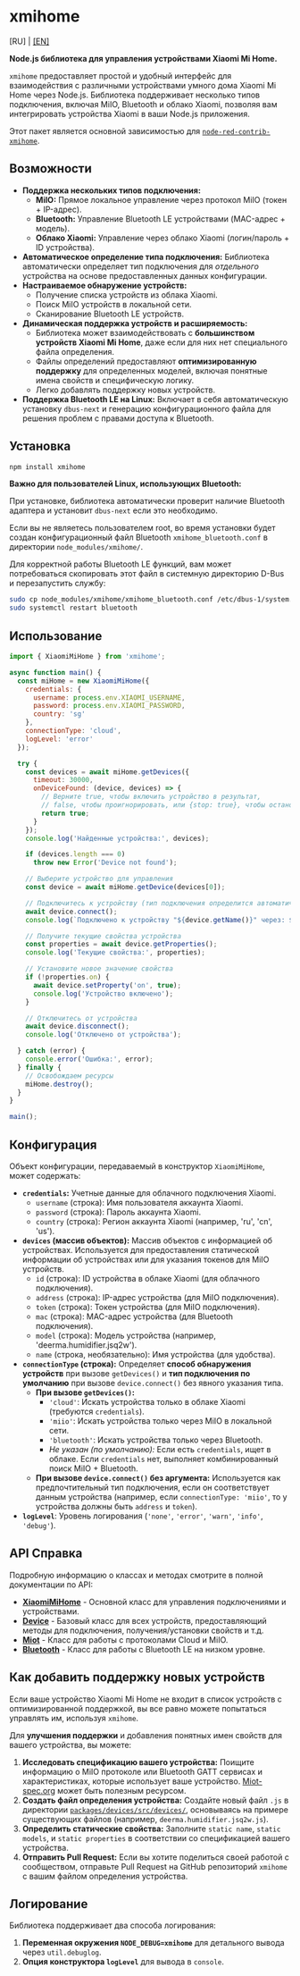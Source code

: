 # xmihome

[RU] | [[EN]](../../README.md)

**Node.js библиотека для управления устройствами Xiaomi Mi Home.**

`xmihome` предоставляет простой и удобный интерфейс для взаимодействия с
различными устройствами умного дома Xiaomi Mi Home через Node.js.
Библиотека поддерживает несколько типов подключения, включая MiIO,
Bluetooth и облако Xiaomi, позволяя вам интегрировать
устройства Xiaomi в ваши Node.js приложения.

Этот пакет является основной зависимостью для [`node-red-contrib-xmihome`](https://www.npmjs.com/package/node-red-contrib-xmihome).

## Возможности

* **Поддержка нескольких типов подключения:**
  * **MiIO:** Прямое локальное управление через протокол MiIO (токен + IP-адрес).
  * **Bluetooth:** Управление Bluetooth LE устройствами (MAC-адрес + модель).
  * **Облако Xiaomi:** Управление через облако Xiaomi (логин/пароль + ID устройства).
* **Автоматическое определение типа подключения:** Библиотека автоматически
определяет тип подключения для *отдельного* устройства на основе предоставленных
данных конфигурации.
* **Настраиваемое обнаружение устройств:**
  * Получение списка устройств из облака Xiaomi.
  * Поиск MiIO устройств в локальной сети.
  * Сканирование Bluetooth LE устройств.
* **Динамическая поддержка устройств и расширяемость:**
  * Библиотека может взаимодействовать с **большинством устройств Xiaomi Mi Home**,
  даже если для них нет специального файла определения.
  * Файлы определений предоставляют **оптимизированную поддержку** для определенных
  моделей, включая понятные имена свойств и специфическую логику.
  * Легко добавлять поддержку новых устройств.
* **Поддержка Bluetooth LE на Linux:** Включает в себя автоматическую установку
`dbus-next` и генерацию конфигурационного файла для решения проблем с правами
доступа к Bluetooth.

## Установка

```bash
npm install xmihome
```

**Важно для пользователей Linux, использующих Bluetooth:**

При установке, библиотека автоматически проверит наличие Bluetooth адаптера и
установит `dbus-next` если это необходимо.

Если вы не являетесь пользователем root,  во время установки будет создан
конфигурационный файл Bluetooth `xmihome_bluetooth.conf` в директории
`node_modules/xmihome/`.

Для корректной работы Bluetooth LE функций, вам может потребоваться скопировать
этот файл в системную директорию D-Bus и перезапустить службу:

```bash
sudo cp node_modules/xmihome/xmihome_bluetooth.conf /etc/dbus-1/system.d/
sudo systemctl restart bluetooth
```

## Использование

```javascript
import { XiaomiMiHome } from 'xmihome';

async function main() {
  const miHome = new XiaomiMiHome({
    credentials: {
      username: process.env.XIAOMI_USERNAME,
      password: process.env.XIAOMI_PASSWORD,
      country: 'sg'
    },
    connectionType: 'cloud',
    logLevel: 'error'
  });

  try {
    const devices = await miHome.getDevices({
      timeout: 30000,
      onDeviceFound: (device, devices) => {
        // Верните true, чтобы включить устройство в результат,
        // false, чтобы проигнорировать, или {stop: true}, чтобы остановить поиск.
        return true;
      }
    });
    console.log('Найденные устройства:', devices);

    if (devices.length === 0)
      throw new Error('Device not found');

    // Выберите устройство для управления
    const device = await miHome.getDevice(devices[0]);

    // Подключитесь к устройству (тип подключения определится автоматически)
    await device.connect();
    console.log(`Подключено к устройству "${device.getName()}" через: ${device.connectionType}`);

    // Получите текущие свойства устройства
    const properties = await device.getProperties();
    console.log('Текущие свойства:', properties);

    // Установите новое значение свойства
    if (!properties.on) {
      await device.setProperty('on', true);
      console.log('Устройство включено');
    }

    // Отключитесь от устройства
    await device.disconnect();
    console.log('Отключено от устройства');

  } catch (error) {
    console.error('Ошибка:', error);
  } finally {
    // Освобождаем ресурсы
    miHome.destroy();
  }
}

main();
```

## Конфигурация

Объект конфигурации, передаваемый в конструктор `XiaomiMiHome`, может содержать:

* **`credentials`:**
Учетные данные для облачного подключения Xiaomi.
  * `username` (строка): Имя пользователя аккаунта Xiaomi.
  * `password` (строка): Пароль аккаунта Xiaomi.
  * `country` (строка): Регион аккаунта Xiaomi (например, 'ru', 'cn', 'us').
* **`devices` (массив объектов):**
Массив объектов с информацией об устройствах. Используется для предоставления
статической информации об устройствах или для указания токенов для MiIO устройств.
  * `id` (строка): ID устройства в облаке Xiaomi (для облачного подключения).
  * `address` (строка): IP-адрес устройства (для MiIO подключения).
  * `token` (строка): Токен устройства (для MiIO подключения).
  * `mac` (строка): MAC-адрес устройства (для Bluetooth подключения).
  * `model` (строка): Модель устройства (например, 'deerma.humidifier.jsq2w').
  * `name` (строка, необязательно): Имя устройства (для удобства).
* **`connectionType` (строка):** Определяет **способ обнаружения
устройств** при вызове `getDevices()` и **тип подключения по умолчанию** при
вызове `device.connect()` без явного указания типа.
  * **При вызове `getDevices()`:**
    * `'cloud'`: Искать устройства только в облаке Xiaomi (требуются `credentials`).
    * `'miio'`: Искать устройства только через MiIO в локальной сети.
    * `'bluetooth'`: Искать устройства только через Bluetooth.
    * *Не указан (по умолчанию):* Если есть `credentials`, ищет в облаке.
    Если `credentials` нет, выполняет комбинированный поиск MiIO + Bluetooth.
  * **При вызове `device.connect()` без аргумента:** Используется как
  предпочтительный тип подключения, если он соответствует данным устройства
  (например, если `connectionType: 'miio'`, то у устройства должны
  быть `address` и `token`).
* **`logLevel`**:
Уровень логирования (`'none'`, `'error'`, `'warn'`, `'info'`, `'debug'`).

## API Справка

Подробную информацию о классах и методах смотрите в полной документации по API:

* [**XiaomiMiHome**](./api/XiaomiMiHome.md) - Основной класс для управления
подключениями и устройствами.
* [**Device**](./api/Device.md) - Базовый класс для всех устройств, предоставляющий
методы для подключения, получения/установки свойств и т.д.
* [**Miot**](./api/Miot.md) - Класс для работы с протоколами Cloud и MiIO.
* [**Bluetooth**](./api/Bluetooth.md) - Класс для работы с Bluetooth LE
на низком уровне.

## Как добавить поддержку новых устройств

Если ваше устройство Xiaomi Mi Home не входит в список устройств с
оптимизированной поддержкой, вы все равно можете попытаться управлять им,
используя `xmihome`.

Для **улучшения поддержки** и добавления понятных имен свойств для вашего
устройства, вы можете:

1. **Исследовать спецификацию вашего устройства:** Поищите информацию о MiIO
протоколе или Bluetooth GATT сервисах и характеристиках, которые использует
ваше устройство. [Miot-spec.org](https://miot-spec.org/) может быть полезным ресурсом.
2. **Создать файл определения устройства:** Создайте новый файл `.js` в директории
[`packages/devices/src/devices/`](../../../devices/),
основываясь на примере существующих файлов (например, `deerma.humidifier.jsq2w.js`).
3. **Определить статические свойства:** Заполните `static name`, `static models`,
и `static properties` в соответствии со спецификацией вашего устройства.
4. **Отправить Pull Request:**  Если вы хотите поделиться своей работой с
сообществом, отправьте Pull Request на GitHub репозиторий `xmihome` с вашим
файлом определения устройства.

## Логирование

Библиотека поддерживает два способа логирования:

1. **Переменная окружения `NODE_DEBUG=xmihome`** для детального вывода через `util.debuglog`.
2. **Опция конструктора `logLevel`** для вывода в `console`.
